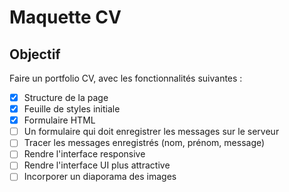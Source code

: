 # Maquette CV

## Objectif

Faire un portfolio CV, avec les fonctionnalités suivantes :

- [x] Structure de la page
- [x] Feuille de styles initiale
- [x] Formulaire HTML
- [ ] Un formulaire qui doit enregistrer les messages sur le serveur
- [ ] Tracer les messages enregistrés (nom, prénom, message)
- [ ] Rendre l'interface responsive
- [ ] Rendre l'interface UI plus attractive
- [ ] Incorporer un diaporama des images
